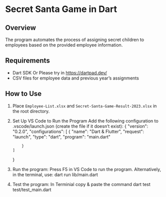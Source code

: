 # Secret Santa Game in Dart

## Overview

The program automates the process of
assigning secret children to employees based on the provided employee information.

## Requirements

- Dart SDK Or Please try in https://dartpad.dev/
- CSV files for employee data and previous year’s assignments

## How to Use

1.  Place `Employee-List.xlsx` and `Secret-Santa-Game-Result-2023.xlsx` in the root directory.
2.  Set Up VS Code to Run the Program
    Add the following configuration to .vscode/launch.json (create the file if it doesn’t exist):
    {
        "version": "0.2.0",
        "configurations": [
            {
                "name": "Dart & Flutter",
                "request": "launch",
                "type": "dart",
                "program": "main.dart"

            }
        ]
    }

3.  Run the program:
        Press F5 in VS Code to run the program.
        Alternatively, in the terminal, use:
            dart run lib/main.dart
4.  Test the program:
        In Terminial copy & paste the command dart test test/test_main.dart
